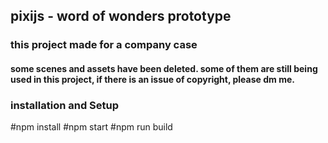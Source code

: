 ## pixijs - word of wonders prototype

### this project made for a company case 
#### some scenes and assets have been deleted. some of them are still being used in this project, if there is an issue of copyright, please dm me.


### installation and Setup
#npm install
#npm start
#npm run build


